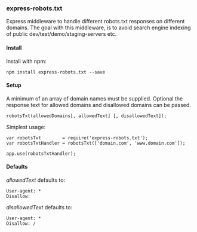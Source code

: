 ### express-robots.txt

Express middleware to handle different robots.txt responses on different domains.
The goal with this middleware, is to avoid search engine indexing of public dev/test/demo/staging-servers etc.


#### Install

Install with npm:

```
npm install express-robots.txt --save
```


#### Setup

A minimum of an array of domain names must be supplied.
Optional the response text for allowed domains and disallowed domains can be passed.

```
robotsTxt(allowedDomains[, allowedText] [, disallowedText]);
```

Simplest usage:

```
var robotsTxt        = require('express-robots.txt');
var robotsTxtHandler = robotsTxt(['domain.com', 'www.domain.com']);

app.use(robotsTxtHandler);
```



#### Defaults

*allowedText* defaults to:

```
User-agent: *
Disallow:
```

*disallowedText* defaults to:

```
User-agent: *
Disallow: /
```
